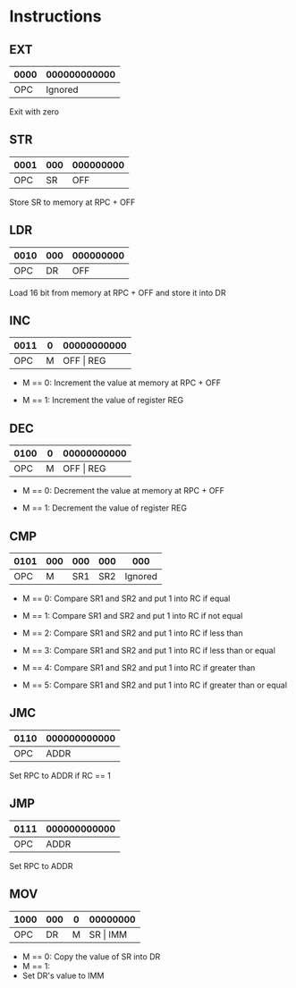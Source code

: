 # Instructions

## EXT

| 0000 | 000000000000 |
| ---- | ------------ |
| OPC  | Ignored      |

Exit with zero

## STR

| 0001 | 000 | 000000000 |
| ---- | --- | --------- |
| OPC  | SR  | OFF       |

Store SR to memory at RPC + OFF

## LDR

| 0010 | 000 | 000000000 |
| ---- | --- | --------- |
| OPC  | DR  | OFF       |

Load 16 bit from memory at RPC + OFF and store it into DR

## INC

| 0011 | 0   | 00000000000 |
| ---- | --- | ----------- |
| OPC  | M   | OFF \| REG  |

- M == 0:
  Increment the value at memory at RPC + OFF

- M == 1:
  Increment the value of register REG

## DEC

| 0100 | 0   | 00000000000 |
| ---- | --- | ----------- |
| OPC  | M   | OFF \| REG  |

- M == 0:
  Decrement the value at memory at RPC + OFF

- M == 1:
  Decrement the value of register REG

## CMP

| 0101 | 000 | 000 | 000 | 000     |
| ---- | --- | --- | --- | ------- |
| OPC  | M   | SR1 | SR2 | Ignored |

- M == 0:
  Compare SR1 and SR2 and put 1 into RC if equal

- M == 1:
  Compare SR1 and SR2 and put 1 into RC if not equal

- M == 2:
  Compare SR1 and SR2 and put 1 into RC if less than

- M == 3:
  Compare SR1 and SR2 and put 1 into RC if less than or equal

- M == 4:
  Compare SR1 and SR2 and put 1 into RC if greater than

- M == 5:
  Compare SR1 and SR2 and put 1 into RC if greater than or equal

## JMC

| 0110 | 000000000000 |
| ---- | ------------ |
| OPC  | ADDR         |

Set RPC to ADDR if RC == 1

## JMP

| 0111 | 000000000000 |
| ---- | ------------ |
| OPC  | ADDR         |

Set RPC to ADDR

## MOV

| 1000 | 000 | 0   | 00000000  |
| ---- | --- | --- | --------- |
| OPC  | DR  | M   | SR \| IMM |

- M == 0:
  Copy the value of SR into DR
- M == 1:
- Set DR's value to IMM
